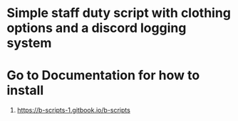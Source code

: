 # Simple staff duty script with clothing options and a discord logging system


# Go to Documentation for how to install

1. https://b-scripts-1.gitbook.io/b-scripts 






